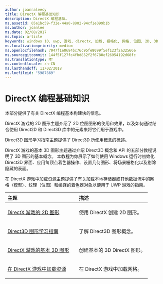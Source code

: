 ```yaml
---
author: joannaleecy
title: DirectX 编程基础知识
description: DirectX 编程基础。
ms.assetid: 05a1bc59-f32e-44a0-8902-94cf1e099b1b
ms.author: joanlee
ms.date: 02/08/2017
ms.topic: article
keywords: windows 10, uwp, 游戏, directx, 加载, 栅格化, 网格, 位图, 2D, 3D
ms.localizationpriority: medium
ms.openlocfilehash: 7947f1e0684bc76c95fe8099f5ef123f2a32566e
ms.sourcegitcommit: 144f5f127fc4fbd852f2f6780ef26054192d68fc
ms.translationtype: MT
ms.contentlocale: zh-CN
ms.lasthandoff: 11/02/2018
ms.locfileid: "5987669"
---
```

# <a name="fundamentals-of-directx-programming"></a>DirectX 编程基础知识

本部分提供了有关 DirectX 编程基本构建块的信息。

DirectX 游戏的 2D 图形主题介绍了 2D 位图图形的使用和效果，以及如何通过结合使用 Direct2D 和 Direct3D 库中的元素来将它们用于游戏中。

Direct3D 图形学习指南主题提供了 Direct3D 所使用概念的概述。

DirectX 游戏的基本 3D 图形主题通过介绍 Direct3D 概念和 API 的五部分教程说明了 3D 图形的基本概念。 本教程为你展示了如何使用 Windows 运行时初始化 Direct3D 界面、应用每顶点着色器操作、设置几何图形、将场景栅格化以及剔除隐藏的表面。

在 DirectX 游戏中加载资源主题提供了有关加载本地存储器或其他数据流中的网格（模型）、纹理（位图）和编译的着色器对象以便用于 UWP 游戏的指南。

<table>
<colgroup>
<col width="50%" />
<col width="50%" />
</colgroup>
<thead>
<tr class="header">
<th align="left">主题</th>
<th align="left">描述</th>
</tr>
</thead>
<tbody>
<tr class="odd">
<td align="left"><p><a href="working-with-2d-graphics-in-your-directx-game.md">DirectX 游戏的 2D 图形</a></p></td>
<td align="left"><p>使用 DirectX 创建 2D 图形。</p></td>
</tr>
<tr class="even">
<td align="left"><p><a href="https://msdn.microsoft.com/windows/uwp/graphics-concepts/index">Direct3D 图形学习指南</a></p></td>
<td align="left"><p>了解 Direct3D 图形概念。</p></td>
</tr>
<tr class="odd">
<td align="left"><p><a href="an-introduction-to-3d-graphics-with-directx.md">DirectX 游戏的基本 3D 图形</a></p></td>
<td align="left"><p>创建基本的 3D DirectX 图形。</p></td>
</tr>
<tr class="even">
<td align="left"><p><a href="load-a-game-asset.md">在 DirectX 游戏中加载资源</a></p></td>
<td align="left"><p>在 DirectX 游戏中加载网格。</p></td>
</tr>
</tbody>
</table>